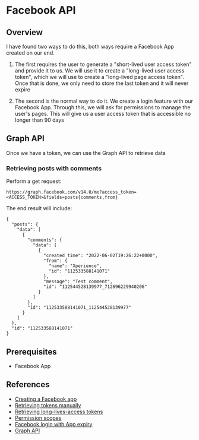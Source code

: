 # Facebook API

## Overview

I have found two ways to do this, both ways require a Facebook App created on our end.

1. The first requires the user to generate a "short-lived user access token" and provide it to us. We will use it to create a "long-lived user access token", which we will use to create a "long-lived page access token". Once that is done, we only need to store the last token and it will never expire

2. The second is the normal way to do it. We create a login feature with our Facebook App. Through this, we will ask for permissions to manage the user's pages. This will give us a user access token that is accessible no longer than 90 days

## Graph API

Once we have a token, we can use the Graph API to retrieve data

### Retrieving posts with comments

Perform a get request:

```
https://graph.facebook.com/v14.0/me?access_token=<ACCESS_TOKEN>&fields=posts{comments,from}
```

The end result will include:

```
{
  "posts": {
    "data": [
      {
        "comments": {
          "data": [
            {
              "created_time": "2022-06-02T19:26:22+0000",
              "from": {
                "name": "Xperience",
                "id": "112533588141071"
              },
              "message": "Test comment",
              "id": "112544528139977_712696229940206"
            }
          ]
        },
        "id": "112533588141071_112544528139977"
      }
    ]
  },
  "id": "112533588141071"
}
```

## Prerequisites

- Facebook App

## References

- [Creating a Facebook app](https://developers.facebook.com/apps)
- [Retrieving tokens manually](https://developers.facebook.com/docs/marketing-apis/overview/authentication/)
- [Retrieving long-lives-access tokens](https://developers.facebook.com/docs/facebook-login/guides/access-tokens/get-long-lived)
- [Permission scopes](https://developers.facebook.com/docs/permissions/reference/)
- [Facebook login with App expiry](https://developers.facebook.com/docs/facebook-login/auth-vs-data/)
- [Graph API](https://developers.facebook.com/tools/explorer/)
